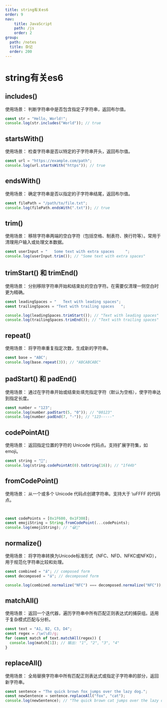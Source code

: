 ```yaml
---
title: string有关es6
order: 9
nav:
    title: JavaScript
    path: /js
    order: 2
group:
  path: /notes
  title: 杂记
  order: 200
---
```



string有关es6
===


##  includes()
使用场景： 判断字符串中是否包含指定子字符串，返回布尔值。
```js
const str = "Hello, World!";
console.log(str.includes("World")); // true
```





## startsWith()
使用场景： 检查字符串是否以特定的子字符串开头，返回布尔值。
```js
const url = "https://example.com/path";
console.log(url.startsWith("https")); // true
```
##  endsWith()
使用场景： 确定字符串是否以指定的子字符串结尾，返回布尔值。
```js
const filePath = "/path/to/file.txt";
console.log(filePath.endsWith(".txt")); // true
```

## trim()
使用场景： 移除字符串两端的空白字符（包括空格、制表符、换行符等）。常用于清理用户输入或处理文本数据。
```js
const userInput = "   Some text with extra spaces     ";
console.log(userInput.trim()); // "Some text with extra spaces"
```

##  trimStart() 和 trimEnd()
使用场景： 分别移除字符串开始和结束处的空白字符。在需要仅清理一侧空白时更为精确。
```js
const leadingSpaces = "   Text with leading spaces";
const trailingSpaces = "Text with trailing spaces   ";

console.log(leadingSpaces.trimStart()); // "Text with leading spaces"
console.log(trailingSpaces.trimEnd()); // "Text with trailing spaces"
```

## repeat()
使用场景： 将字符串重复指定次数，生成新的字符串。
```js
const base = "ABC";
console.log(base.repeat(3)); // "ABCABCABC"
```



## padStart() 和 padEnd()
使用场景： 通过在字符串开始或结束处填充指定字符（默认为空格），使字符串达到指定长度。
```js
const number = "123";
console.log(number.padStart(5, "0")); // "00123"
console.log(number.padEnd(7, "-")); // "123-----"
```

##  codePointAt()
使用场景： 返回指定位置的字符的 Unicode 代码点。支持扩展字符集，如 emoji。
```js
const string = "👋";
console.log(string.codePointAt(0).toString(16)); // "1f44b"
```

##  fromCodePoint()
使用场景： 从一个或多个 Unicode 代码点创建字符串。支持大于 \uFFFF 的代码点。
```js
    

const codePoints = [0x1F600, 0x1F308];
const emojiString = String.fromCodePoint(...codePoints);
console.log(emojiString); // "😀🌈"
```

##  normalize()
使用场景： 将字符串转换为Unicode标准形式（NFC、NFD、NFKC或NFKD），用于规范化字符串比较和处理。
```js
const combined = "á"; // composed form
const decomposed = "á"; // decomposed form

console.log(combined.normalize("NFC") === decomposed.normalize("NFC")); // true
```

##  matchAll()
使用场景： 返回一个迭代器，遍历字符串中所有匹配正则表达式的捕获组。适用于复杂模式匹配与分析。
```js
const text = "A1, B2, C3, D4";
const regex = /\w(\d)/g;
for (const match of text.matchAll(regex)) {
  console.log(match[1]); // 输出: "1", "2", "3", "4"
}
```

## replaceAll()
使用场景： 全局替换字符串中所有匹配正则表达式或指定子字符串的部分，返回新字符串。
```js
const sentence = "The quick brown fox jumps over the lazy dog.";
const newSentence = sentence.replaceAll("fox", "cat");
console.log(newSentence); // "The quick brown cat jumps over the lazy dog."

```

